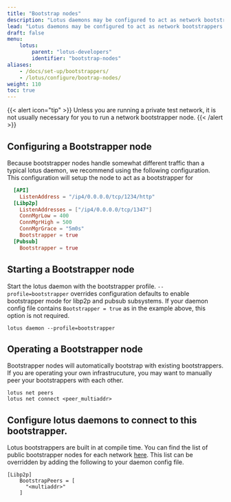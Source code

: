 ```yaml
---
title: "Bootstrap nodes"
description: "Lotus daemons may be configured to act as network bootstrappers. Bootstrappers act as the initial point of contact for other lotus daemons to find peers."
lead: "Lotus daemons may be configured to act as network bootstrappers. Bootstrappers act as the initial point of contact for other lotus daemons to find peers."
draft: false
menu:
    lotus:
        parent: "lotus-developers"
        identifier: "bootstrap-nodes"
aliases:
    - /docs/set-up/bootstrappers/
    - /lotus/configure/bootrap-nodes/
weight: 110
toc: true
---
```


{{< alert icon="tip" >}}
Unless you are running a private test network, it is not usually necessary for you to run a network bootstrapper node.
{{< /alert >}}

## Configuring a Bootstrapper node

Because bootstrapper nodes handle somewhat different traffic than a typical lotus daemon, we recommend using
the following configuration. This configuration will setup the node to act as a bootstrapper for

```toml
  [API]
    ListenAddress = "/ip4/0.0.0.0/tcp/1234/http"
  [Libp2p]
    ListenAddresses = ["/ip4/0.0.0.0/tcp/1347"]
    ConnMgrLow = 400
    ConnMgrHigh = 500
    ConnMgrGrace = "5m0s"
    Bootstrapper = true
  [Pubsub]
    Bootstrapper = true

```

## Starting a Bootstrapper node

Start the lotus daemon with the bootstrapper profile. `--profile=bootstrapper` overrides configuration defaults
to enable bootstrapper mode for libp2p and pubsub subsystems. If your daemon config file contains `Bootstrapper = true` as in the example above, this option is not required.

```shell
lotus daemon --profile=bootstrapper
```

## Operating a Bootstrapper node
Bootstrapper nodes will automatically bootstrap with existing bootstrappers. If you are operating your own infrastrucuture, you may want to manually peer your bootstrappers with each other.

```shell
lotus net peers
lotus net connect <peer_multiaddr>
```

## Configure lotus daemons to connect to this bootstrapper.

Lotus bootstrappers are built in at compile time. You can find the list of public bootstrapper nodes for
each network [here](https://github.com/filecoin-project/lotus/tree/master/build/bootstrap). This list can be overridden by adding the following to your daemon config file.


```
[Libp2p]
    BootstrapPeers = [
      "<multiaddr>"
    ]
```
